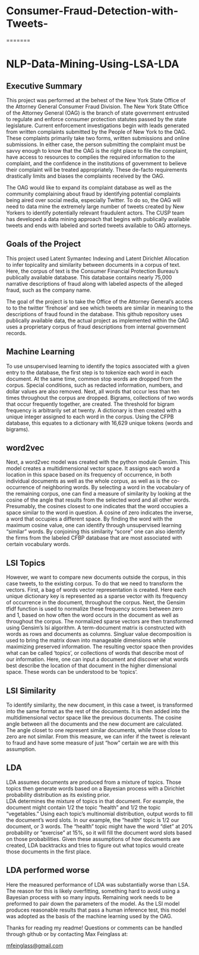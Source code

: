 # Consumer-Fraud-Detection-with-Tweets-
=======
# NLP-Data-Mining-Using-LSA-LDA

## Executive Summary

This project was performed at the behest of the New York State Office of the Attorney General Consumer Fraud Division.  The New York State Office of the Attorney General (OAG) is the branch of state government entrusted to regulate and enforce consumer protection statutes passed by the state legislature.  Current enforcement investigations begin with leads generated from written complaints submitted by the People of New York to the OAG.  These complaints primarily take two forms, written submissions and online submissions.  In either case, the person submitting the complaint must be savvy enough to know that the OAG is the right place to file the complaint, have access to resources to complies the required information to the complaint, and the confidence in the institutions of government to believe their complaint will be treated appropriately.  These de-facto requirements drastically limits and biases the complaints received by the OAG.

The OAG would like to expand its complaint database as well as the community complaining about fraud by identifying potential complaints being aired over social media, especially Twitter.  To do so, the OAG will need to data mine the extremely large number of tweets created by New Yorkers to identify potentially relevant fraudulent actors.  The CUSP team has developed a data mining approach that begins with publically available tweets and ends with labeled and sorted tweets available to OAG attorneys.

## Goals of the Project

This project used Latent Symantec Indexing and Latent Dirichlet Allocation to infer topicality and similarity between documents in a corpus of text.  Here, the corpus of text is the Consumer Financial Protection Bureau’s publically available database.  This database contains nearly 75,000 narrative descriptions of fraud along with labeled aspects of the alleged fraud, such as the company name.

The goal of the project is to take the Office of the Attorney General’s access to to the twitter ‘firehose’ and see which tweets are similar in meaning to the descriptions of fraud found in the database.  This github repository uses publically available data, the actual project as implemented within the OAG uses a proprietary corpus of fraud descriptions from internal government records.

## Machine Learning

To use unsupervised learning to identify the topics associated with a given entry to the database, the first step is to tokenize each word in each document.  At the same time, common stop words are dropped from the corpus.  Special conditions, such as redacted information, numbers, and dollar values are also removed.  Next, all words that occur less than ten times throughout the corpus are dropped.  Bigrams, collections of two words that occur frequently together, are created.  The threshold for bigram frequency is arbitrarily set at twenty.  A dictionary is then created with a unique integer assigned to each word in the corpus.  Using the CFPB database, this equates to a dictionary with 16,629 unique tokens (words and bigrams).

## word2vec

Next, a word2vec model was created with the python module Gensim.  This model creates a multidimensional vector space.  It assigns each word a location in this space based on its frequency of occurrence, in both individual documents as well as the whole corpus, as well as is the co-occurrence of neighboring words.  By selecting a word in the vocabulary of the remaining corpus, one can find a measure of similarity by looking at the cosine of the angle that results from the selected word and all other words.  Presumably, the cosines closest to one indicates that the word occupies a space similar to the word in question.  A cosine of zero indicates the inverse, a word that occupies a different space.  By finding the word with the maximum cosine value, one can identify through unsupervised learning “similar” words.  By conjoining this similarity “score” one can also identify the firms from the labeled CFBP database that are most associated with certain vocabulary words.  

## LSI Topics

However, we want to compare new documents outside the corpus, in this case tweets, to the existing corpus.  To do that we need to transform the vectors.  First, a bag of words vector representation is created.  Here each unique dictionary key is represented as a sparse vector with its frequency of occurrence in the document, throughout the corpus.  Next, the Gensim tfidf function is used to normalize these frequency scores between zero and 1, based on how often the word occurs in the document as well as throughout the corpus.  The normalized sparse vectors are then transformed using Gensim’s lsi algorithm.  A term-document matrix is constructed with words as rows and documents as columns.  Singluar value decomposition is used to bring the matrix down into manageable dimensions while maximizing preserved information.  The resulting vector space then provides what can be called ‘topics’, or collections of words that describe most of our information.  Here, one can input a document and discover what words best describe the location of that document in the higher dimensional space.  These words can be understood to be ‘topics’.

## LSI Similarity

To identify similarity, the new document, in this case a tweet, is transformed into the same format as the rest of the documents.  It is then added into the multidimensional vector space like the previous documents.  The cosine angle between all the documents and the new document are calculated.  The angle closet to one represent similar documents, while those close to zero are not similar.  From this measure, we can infer if the tweet is relevant to fraud and have some measure of just “how” certain we are with this assumption.

## LDA

LDA assumes documents are produced from a mixture of topics. Those topics then generate words based on a Bayesian process with a Dirichlet probability distribution as its existing prior.  
LDA determines the mixture of topics in that document. For example, the document might contain 1/2 the topic “health” and 1/2 the topic “vegetables.”  Using each topic’s multinomial distribution, output words to fill the document’s word slots. In our example, the “health” topic is 1/2 our document, or 3 words. The “health” topic might have the word “diet” at 20% probability or “exercise” at 15%, so it will fill the document word slots based on those probabilities.  Given these assumptions of how documents are created, LDA backtracks and tries to figure out what topics would create those documents in the first place.

## LDA performed worse

Here the measured performance of LDA was substantially worse than LSA.  The reason for this is likely overfitting, something hard to avoid using a Bayesian process with so many inputs.  Remaining work needs to be preformed to pair down the parameters of the model.  As the LSI model produces reasonable results that pass a human inference test, this model was adopted as the basis of the machine learning used by the OAG.

Thanks for reading my readme!  Questions or comments can be handled through github or by contacting Max Feinglass at:

mfeinglass@gmail.com